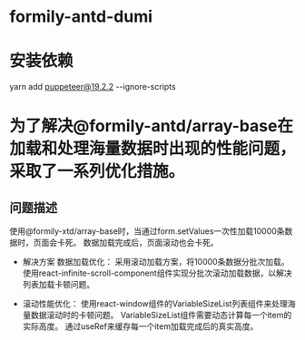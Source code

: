 # formily-antd-dumi

# 安装依赖
yarn add puppeteer@19.2.2 --ignore-scripts

# 为了解决@formily-antd/array-base在加载和处理海量数据时出现的性能问题，采取了一系列优化措施。

## 问题描述
使用@formily-xtd/array-base时，当通过form.setValues一次性加载10000条数据时，页面会卡死。
数据加载完成后，页面滚动也会卡死。

* 解决方案
数据加载优化：
采用滚动加载方案，将10000条数据分批次加载。
使用react-infinite-scroll-component组件实现分批次滚动加载数据，以解决列表加载卡顿问题。

* 滚动性能优化：
使用react-window组件的VariableSizeList列表组件来处理海量数据滚动时的卡顿问题。
VariableSizeList组件需要动态计算每一个item的实际高度。
通过useRef来缓存每一个item加载完成后的真实高度。
